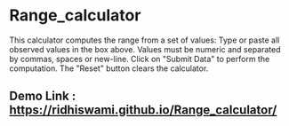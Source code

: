 # Range_calculator
This calculator computes the range from a set of values:  Type or paste all observed values in the box above. Values must be numeric and separated by commas, spaces or new-line. Click on "Submit Data" to perform the computation. The "Reset" button clears the calculator.
## Demo Link : https://ridhiswami.github.io/Range_calculator/
